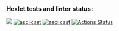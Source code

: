 ### Hexlet tests and linter status:
<a href="https://codeclimate.com/github/SBarrylie/php-project-45/maintainability"><img src="https://api.codeclimate.com/v1/badges/d1ba50dcf3461e951489/maintainability" /></a>
[![asciicast](https://asciinema.org/a/kCngNA5YtvprGVTKTUh96Haze.svg)](https://asciinema.org/a/kCngNA5YtvprGVTKTUh96Haze)
[![asciicast](https://asciinema.org/a/7otZbfmtrGQmjv5RwNxcmu8tv.svg)](https://asciinema.org/a/7otZbfmtrGQmjv5RwNxcmu8tv)
[![Actions Status](https://github.com/SBarrylie/php-project-45/workflows/hexlet-check/badge.svg)](https://github.com/SBarrylie/php-project-45/actions)
